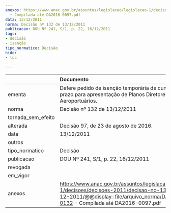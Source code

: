 ```yaml
---
anexos: https://www.anac.gov.br/assuntos/legislacao/legislacao-1/decisoes/decisoes-2011/decisao-no-132-de-13-12-2011/@@display-file/arquivo_norma/DA2015-0132
  - Compilada até DA2016-0097.pdf
data: 13/12/2011
norma: Decisão nº 132 de 13/12/2011
publicacao: DOU Nº 241, S/1, p. 22, 16/12/2011
tags:
- decisão
- isenção
tipo_normatico: Decisão
hide: 
- toc 
 
---
```


|                    | Documento                                                                                                                                                                             |
|:-------------------|:--------------------------------------------------------------------------------------------------------------------------------------------------------------------------------------|
| ementa             | Defere pedido de isenção temporária de cumprimento de prazo para apresentação de Planos Diretores Aeroportuários.                                                                     |
| norma              | Decisão nº 132 de 13/12/2011                                                                                                                                                          |
| tornada_sem_efeito |                                                                                                                                                                                       |
| alterada           | Decisão 97, de 23 de agosto de 2016.                                                                                                                                                  |
| data               | 13/12/2011                                                                                                                                                                            |
| outros             |                                                                                                                                                                                       |
| tipo_normatico     | Decisão                                                                                                                                                                               |
| publicacao         | DOU Nº 241, S/1, p. 22, 16/12/2011                                                                                                                                                    |
| revogada           |                                                                                                                                                                                       |
| em_vigor           |                                                                                                                                                                                       |
| anexos             | https://www.anac.gov.br/assuntos/legislacao/legislacao-1/decisoes/decisoes-2011/decisao-no-132-de-13-12-2011/@@display-file/arquivo_norma/DA2015-0132 - Compilada até DA2016-0097.pdf |